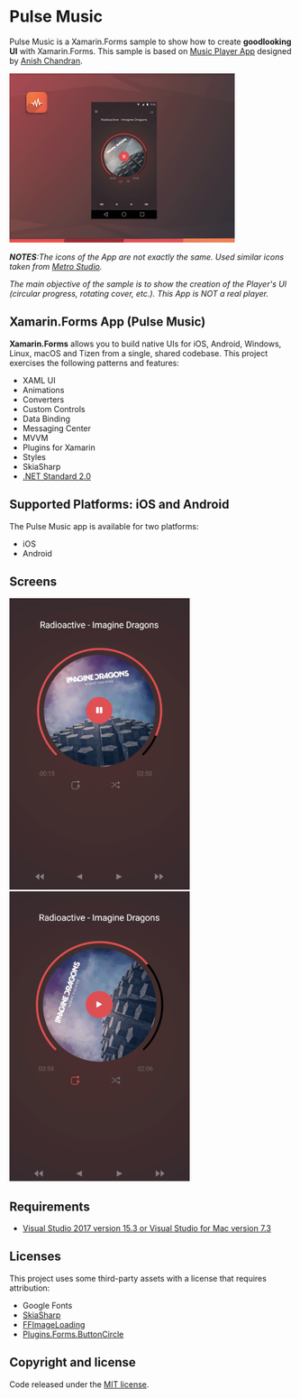 # Pulse Music

Pulse Music is a Xamarin.Forms sample to show how to create **goodlooking UI** with Xamarin.Forms. This sample is based on [Music Player App](https://dribbble.com/shots/1939991-Music-Player-App-WIP) designed by [Anish Chandran](https://dribbble.com/anish_chandran).

![](images/music_player_app.gif)

***NOTES**:The icons of the App are not exactly the same. Used similar icons taken from [Metro Studio](https://www.syncfusion.com/downloads/metrostudio).* 

*The main objective of the sample is to show the creation of the Player's UI (circular progress, rotating cover, etc.). This App is NOT a real player.*

## Xamarin.Forms App (Pulse Music)

**Xamarin.Forms** allows you to build native UIs for iOS, Android, Windows, Linux, macOS and Tizen from a single, shared codebase. This project exercises the following patterns and features:

- XAML UI
- Animations
- Converters
- Custom Controls
- Data Binding
- Messaging Center
- MVVM
- Plugins for Xamarin
- Styles
- SkiaSharp
- [.NET Standard 2.0](https://github.com/dotnet/standard)

## Supported Platforms: iOS and Android

The Pulse Music app is available for two platforms:

- iOS
- Android

## Screens

<img src="images/PulseMusic.png" alt="Home" Width="320" /> <img src="images/PulseMusic.gif" alt="Home" Width="320" />


## Requirements

* [Visual Studio 2017 version 15.3 or Visual Studio for Mac version 7.3](https://www.visualstudio.com/vs/)

## Licenses

This project uses some third-party assets with a license that requires attribution:

- Google Fonts
- [SkiaSharp](https://www.nuget.org/packages/SkiaSharp)
- [FFImageLoading](https://github.com/daniel-luberda/FFImageLoading)
- [Plugins.Forms.ButtonCircle](https://github.com/wilsonvargas/ButtonCirclePlugin)


## Copyright and license

Code released under the [MIT license](https://opensource.org/licenses/MIT).